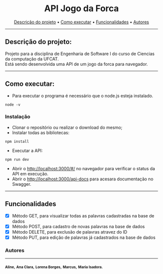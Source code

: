 <h1 align="center">API Jogo da Forca</h1>

<p align="center">
 <a href="#descricao">Descrição do projeto</a> •
 <a href="#executar">Como executar</a> • 
 <a href="#funcionalidades">Funcionalidades</a> • 
 <a href="#autores">Autores</a>
</p>

---

## Descrição do projeto:

<p> Projeto para a disciplina de Engenharia de Software I do curso de Ciencias da computação da UFCAT. <br>
Está sendo desenvolvida uma API de um jogo da forca para navegador. </p>

---

## Como executar:

- Para executar o programa é necessário que o node.js esteja instalado.

```
node -v
```

### Instalação

- Clonar o repositório ou realizar o download do mesmo;
- Instalar todas as bibliotecas:

```
npm install
```

- Executar a API:

```
npm run dev
```

- Abrir o [http://localhost:3000/#/](http://localhost:3000/#/) no navegador para verificar o status da API em execução.
- Abrir o [http://localhost:3000/api-docs](http://localhost:3000/api-docs) para acesara documentação no Swagger.

---

## Funcionalidades

- [x] Método GET, para visualizar todas as palavras cadastradas na base de dados
- [x] Método POST, para cadastro de novas palavras na base de dados
- [x] Método DELETE, para exclusão de palavras atravez do ID
- [x] Método PUT, para edição de palavras já cadastrados na base de dados

### Autores

---

<a>
 <sub><b>Aline,</b></sub>
 <sub><b>Ana Clara,</b></sub>
 <sub><b>Lorena Borges,</b></sub>
 <sub><b>Marcus,</b></sub>
 <sub><b>Maria Isadora.</b></sub>
 </a>
